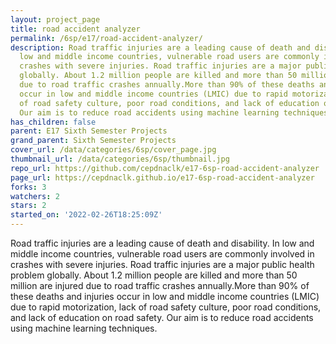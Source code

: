 ```yaml
---
layout: project_page
title: road accident analyzer
permalink: /6sp/e17/road-accident-analyzer/
description: Road traffic injuries are a leading cause of death and disability. In
  low and middle income countries, vulnerable road users are commonly involved in
  crashes with severe injuries. Road traffic injuries are a major public health problem
  globally. About 1.2 million people are killed and more than 50 million are injured
  due to road traffic crashes annually.More than 90% of these deaths and injuries
  occur in low and middle income countries (LMIC) due to rapid motorization, lack
  of road safety culture, poor road conditions, and lack of education on road safety.
  Our aim is to reduce road accidents using machine learning techniques.
has_children: false
parent: E17 Sixth Semester Projects
grand_parent: Sixth Semester Projects
cover_url: /data/categories/6sp/cover_page.jpg
thumbnail_url: /data/categories/6sp/thumbnail.jpg
repo_url: https://github.com/cepdnaclk/e17-6sp-road-accident-analyzer
page_url: https://cepdnaclk.github.io/e17-6sp-road-accident-analyzer
forks: 3
watchers: 2
stars: 2
started_on: '2022-02-26T18:25:09Z'
---
```


Road traffic injuries are a leading cause of death and disability. In low and middle income countries, vulnerable road users are commonly involved in crashes with severe injuries. Road traffic injuries are a major public health problem globally. About 1.2 million people are killed and more than 50 million are injured due to road traffic crashes annually.More than 90% of these deaths and injuries occur in low and middle income countries (LMIC) due to rapid motorization, lack of road safety culture, poor road conditions, and lack of education on road safety. Our aim is to reduce road accidents using machine learning techniques.